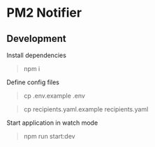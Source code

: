 # PM2 Notifier

## Development

Install dependencies
> npm i

Define config files
> cp .env.example .env

> cp recipients.yaml.example recipients.yaml

Start application in watch mode
> npm run start:dev

